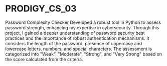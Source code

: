 # PRODIGY_CS_03
Password Complexity Checker
Developed a robust tool in Python to assess password strength, enhancing my expertise in cybersecurity. Through this project, I gained a deeper understanding of password security best practices and the importance of robust authentication mechanisms.
It considers the length of the password, presence of uppercase and lowercase letters, numbers, and special characters. The assessment is categorized into "Weak", "Moderate", "Strong", and "Very Strong" based on the score calculated from the criteria.
